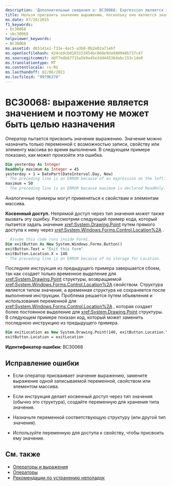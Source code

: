 ```yaml
---
description: 'Дополнительные сведения о: BC30068: Expression является значением и поэтому не может быть целью назначения'
title: Нельзя присвоить значение выражению, поскольку оно является значением
ms.date: 07/20/2015
f1_keywords:
- bc30068
- vbc30068
helpviewer_keywords:
- BC30068
ms.assetid: d65141e1-f31e-4ac5-a3b8-0b2e02a71ebf
ms.openlocfilehash: 424ce9cb0183153454bc068e9da940948b737c47
ms.sourcegitcommit: ddf7edb67715a5b9a45e3dd44536dabc153c1de0
ms.translationtype: MT
ms.contentlocale: ru-RU
ms.lasthandoff: 02/06/2021
ms.locfileid: "99796370"
---
```

# <a name="bc30068-expression-is-a-value-and-therefore-cannot-be-the-target-of-an-assignment"></a>BC30068: выражение является значением и поэтому не может быть целью назначения

Оператор пытается присвоить значение выражению. Значение можно назначить только переменной с возможностью записи, свойству или элементу массива во время выполнения. В следующем примере показано, как может произойти эта ошибка.

```vb
Dim yesterday As Integer
ReadOnly maximum As Integer = 45
yesterday + 1 = DatePart(DateInterval.Day, Now)
' The preceding line is an ERROR because of an expression on the left.
maximum = 50
' The preceding line is an ERROR because maximum is declared ReadOnly.
```

Аналогичные примеры могут применяться к свойствам и элементам массива.

**Косвенный доступ.** Непрямой доступ через тип значения может также вызвать эту ошибку. Рассмотрим следующий пример кода, который пытается задать значение <xref:System.Drawing.Point> путем прямого доступа к нему через <xref:System.Windows.Forms.Control.Location%2A> .

```vb
' Assume this code runs inside Form1.
Dim exitButton As New System.Windows.Forms.Button()
exitButton.Text = "Exit this form"
exitButton.Location.X = 140
' The preceding line is an ERROR because of no storage for Location.
```

Последняя инструкция из предыдущего примера завершается сбоем, так как создает только временное выделение для <xref:System.Drawing.Point> структуры, возвращаемой <xref:System.Windows.Forms.Control.Location%2A> свойством. Структура является типом значения, а временная структура не сохраняется после выполнения инструкции. Проблема решается путем объявления и использования переменной для <xref:System.Windows.Forms.Control.Location%2A> , которая создает более постоянное выделение для <xref:System.Drawing.Point> структуры. В следующем примере показан код, который может заменить последнюю инструкцию из предыдущего примера.

```vb
Dim exitLocation as New System.Drawing.Point(140, exitButton.Location.Y)
exitButton.Location = exitLocation
```

**Идентификатор ошибки:** BC30068

## <a name="to-correct-this-error"></a>Исправление ошибки

- Если оператор присваивает значение выражению, замените выражение одной записываемой переменной, свойством или элементом массива.

- Если инструкция делает косвенный доступ через тип значения (обычно это структура), создайте переменную для хранения типа значения.

- Назначьте переменной соответствующую структуру (или другой тип значения).

- Используйте переменную для доступа к свойству, чтобы присвоить ему значение.

## <a name="see-also"></a>См. также

- [Операторы и выражения](../../programming-guide/language-features/operators-and-expressions/index.md)
- [Операторы](../../programming-guide/language-features/statements.md)
- [Рекомендации по устранению неполадок](../../programming-guide/language-features/procedures/troubleshooting-procedures.md)
